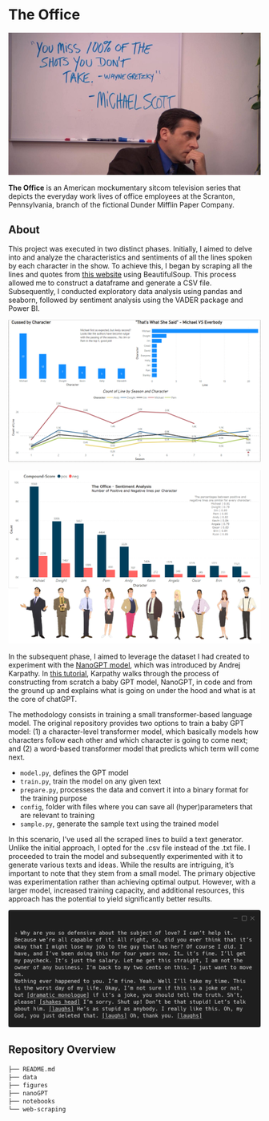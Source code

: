 # The Office

![The-Office](/figures/michael-scott_quote.png)

**The Office** is an American mockumentary sitcom television series that depicts the everyday work lives of office employees at the Scranton, Pennsylvania, branch of the fictional Dunder Mifflin Paper Company.

## About

This project was executed in two distinct phases. Initially, I aimed to delve into and analyze the characteristics and sentiments of all the lines spoken by each character in the show. To achieve this, I began by scraping all the lines and quotes from [this website](https://www.officequotes.net/) using BeautifulSoup. This process allowed me to construct a dataframe and generate a CSV file. Subsequently, I conducted exploratory data analysis using pandas and seaborn, followed by sentiment analysis using the VADER package and Power BI.

![The-Office](/figures/dashboard-powerbi.png)

![The-Office](/figures/report_sentiment-powerbi-final.png)

In the subsequent phase, I aimed to leverage the dataset I had created to experiment with the [NanoGPT model](https://github.com/karpathy/nanoGPT), which was introduced by Andrej Karpathy. In [this tutorial](https://youtu.be/kCc8FmEb1nY), Karpathy walks through the process of constructing from scratch a baby GPT model, NanoGPT, in code and from the ground up and explains what is going on under the hood and what is at the core of chatGPT.

The methodology consists in training a small transformer-based language model. The original repository provides two options to train a baby GPT model: (1) a character-level transformer model, which basically models how characters follow each other and which character is going to come next; and (2) a word-based transformer model that predicts which term will come next.

* `model.py`, defines the GPT model
* `train.py`, train the model on any given text
* `prepare.py`, processes the data and convert it into a binary format for the training purpose
* `config`, folder with files where you can save all (hyper)parameters that are relevant to training
* `sample.py`, generate the sample text using the trained model

In this scenario, I've used all the scraped lines to build a text generator. Unlike the initial approach, I opted for the .csv file instead of the .txt file. I proceeded to train the model and subsequently experimented with it to generate various texts and ideas. While the results are intriguing, it’s important to note that they stem from a small model. The primary objective was experimentation rather than achieving optimal output. However, with a larger model, increased training capacity, and additional resources, this approach has the potential to yield significantly better results.

![The-Office](/figures/nanoGPT-output_b.png)

## Repository Overview

```
├── README.md
├── data
├── figures
├── nanoGPT
├── notebooks
└── web-scraping
```